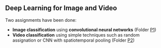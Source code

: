 Deep Learning for Image and Video
---

Two assignments have been done:

- **Image classification** using **convolutional neural networks** (Folder [P1](https://github.com/fjsaezm/mcd/tree/main/VIDEO/P1))
- **Video classification** using simple techniques such as random assignation or CNN with spatiotemporal pooling (Folder [P2](https://github.com/fjsaezm/mcd/tree/main/VIDEO/P2))
